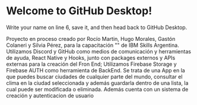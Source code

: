 # Welcome to GitHub Desktop!

Write your name on line 6, save it, and then head back to GitHub Desktop.

Proyecto en proceso creado por Rocío Martin, Hugo Morales, Gastón Colaneri y Silvia Pérez, para la capacitación "" de IBM Skills Argentina.
Utilizamos Discord y GitHub como medios de comunicación y herramientas de ayuda, React Native y Hooks, junto con packages externos y APIs externas para la creación del Fron End; Utilizamos Firebase Storage y Firebase AUTH como herramienta de BackEnd. 
Se trata de una App en la que puedes buscar ciudades de cualquier parte del mundo, consultar el clima en la ciudad seleccionada y además guardarla dentro de una lista, la cual puede ser modificada o eliminada. Además cuenta con un sistema de creación y autenticacion de usuario
